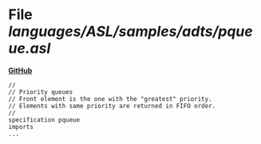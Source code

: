 # File _languages/ASL/samples/adts/pqueue.asl_
**[GitHub](https://github.com/softlang/yas/blob/master/languages/ASL/samples/adts/pqueue.asl)**
```
//
// Priority queues
// Front element is the one with the "greatest" priority.
// Elements with same priority are returned in FIFO order.
//
specification pqueue
imports
...
```
